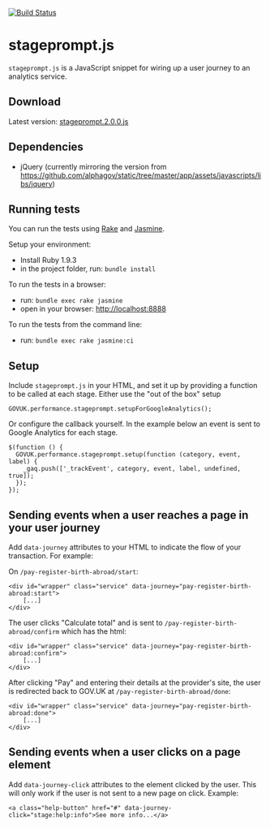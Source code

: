 [![Build Status](https://travis-ci.org/alphagov/stageprompt.png?branch=master)](https://travis-ci.org/alphagov/stageprompt?branch=master)

# stageprompt.js

`stageprompt.js` is a JavaScript snippet for wiring up a user journey to an
analytics service.

## Download

Latest version: [stageprompt.2.0.0.js](https://github.com/alphagov/stageprompt/releases/v2.0.0/1799/stageprompt.2.0.0.js)

## Dependencies

- jQuery (currently mirroring the version from https://github.com/alphagov/static/tree/master/app/assets/javascripts/libs/jquery)

## Running tests

You can run the tests using [Rake](http://rake.rubyforge.org/) and [Jasmine](http://pivotal.github.io/jasmine/). 

Setup your environment:
 
* Install Ruby 1.9.3
* in the project folder, run: `bundle install`

To run the tests in a browser:

* run: `bundle exec rake jasmine`
* open in your browser: [http://localhost:8888](http://localhost:8888)

To run the tests from the command line:

* run: `bundle exec rake jasmine:ci`

## Setup

Include `stageprompt.js` in your HTML, and set it up by providing a function to be called at each stage. Either use the "out of the box" setup

    GOVUK.performance.stageprompt.setupForGoogleAnalytics();

Or configure the callback yourself. In the example below an event is sent to Google Analytics for each stage.

    $(function () {
      GOVUK.performance.stageprompt.setup(function (category, event, label) {
        _gaq.push(['_trackEvent', category, event, label, undefined, true]);
      });
    });

## Sending events when a user reaches a page in your user journey

Add `data-journey` attributes to your HTML to indicate the flow of your
transaction. For example:

On `/pay-register-birth-abroad/start`:

    <div id="wrapper" class="service" data-journey="pay-register-birth-abroad:start">
        [...]
    </div>

The user clicks "Calculate total" and is sent to `/pay-register-birth-abroad/confirm` which has the html:

    <div id="wrapper" class="service" data-journey="pay-register-birth-abroad:confirm">
        [...]
    </div>

After clicking "Pay" and entering their details at the provider's site, the
user is redirected back to GOV.UK at `/pay-register-birth-abroad/done`:

    <div id="wrapper" class="service" data-journey="pay-register-birth-abroad:done">
        [...]
    </div>

## Sending events when a user clicks on a page element

Add `data-journey-click` attributes to the element clicked by the user. This will only work if the user is
not sent to a new page on click. Example:

    <a class="help-button" href="#" data-journey-click="stage:help:info">See more info...</a>
